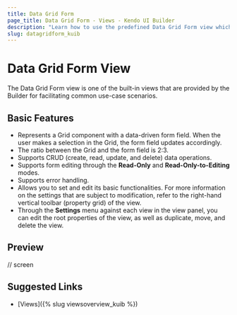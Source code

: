 ```yaml
---
title: Data Grid Form
page_title: Data Grid Form - Views - Kendo UI Builder
description: "Learn how to use the predefined Data Grid Form view which is provided by the Kendo UI Builder tool for creating and managing Angular and AngularJS-based web applications."
slug: datagridform_kuib
---
```


# Data Grid Form View

The Data Grid Form view is one of the built-in views that are provided by the Builder for facilitating common use-case scenarios.  

## Basic Features

* Represents a Grid component with a data-driven form field. When the user makes a selection in the Grid, the form field updates accordingly.
* The ratio between the Grid and the form field is 2:3.
* Supports CRUD (create, read, update, and delete) data operations.
* Supports form editing through the **Read-Only** and **Read-Only-to-Editing** modes.
* Supports error handling.
* Allows you to set and edit its basic functionalities. For more information on the settings that are subject to modification, refer to the right-hand vertical toolbar (property grid) of the view.
* Through the **Settings** menu against each view in the view panel, you can edit the root properties of the view, as well as duplicate, move, and delete the view.

## Preview

// screen

## Suggested Links

* [Views]({% slug viewsoverview_kuib %})
